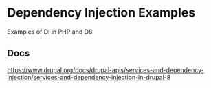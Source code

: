 # Dependency Injection Examples

Examples of DI in PHP and D8

## Docs

https://www.drupal.org/docs/drupal-apis/services-and-dependency-injection/services-and-dependency-injection-in-drupal-8
